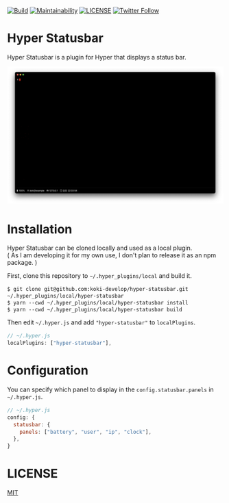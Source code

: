 [![Build](https://github.com/koki-develop/hyper-statusbar/actions/workflows/build.yml/badge.svg)](https://github.com/koki-develop/hyper-statusbar/actions/workflows/build.yml)
[![Maintainability](https://api.codeclimate.com/v1/badges/102c7b915d94f1a99e20/maintainability)](https://codeclimate.com/github/koki-develop/hyper-statusbar/maintainability)
[![LICENSE](https://img.shields.io/github/license/koki-develop/hyper-statusbar?style=plastic)](./LICENSE)
[![Twitter Follow](https://img.shields.io/twitter/follow/koki_develop?style=social)](https://twitter.com/koki_develop)

# Hyper Statusbar

Hyper Statusbar is a plugin for Hyper that displays a status bar.

![screenshot](./README/screenshot.png)

# Installation

Hyper Statusbar can be cloned locally and used as a local plugin.  
( As I am developing it for my own use, I don't plan to release it as an npm package. )

First, clone this repository to `~/.hyper_plugins/local` and build it.

```
$ git clone git@github.com:koki-develop/hyper-statusbar.git ~/.hyper_plugins/local/hyper-statusbar
$ yarn --cwd ~/.hyper_plugins/local/hyper-statusbar install
$ yarn --cwd ~/.hyper_plugins/local/hyper-statusbar build
```

Then edit `~/.hyper.js` and add `"hyper-statusbar"` to `localPlugins`.

```js
// ~/.hyper.js
localPlugins: ["hyper-statusbar"],
```

# Configuration

You can specify which panel to display in the `config.statusbar.panels` in `~/.hyper.js`.

```js
// ~/.hyper.js
config: {
  statusbar: {
    panels: ["battery", "user", "ip", "clock"],
  },
}
```

# LICENSE

[MIT](./LICENSE)
